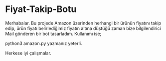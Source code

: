 # Fiyat-Takip-Botu

Merhabalar. Bu projede Amazon üzerinden herhangi bir ürünün fiyatını takip edip, ürün fiyatı belirlediğimiz fiyatın altına düştüğü zaman bize bilgilendirici Mail gönderen bir bot tasarladım. Kullanımı ise;

python3 amazon.py yazmanız yeterli.

Herkese iyi çalışmalar.
